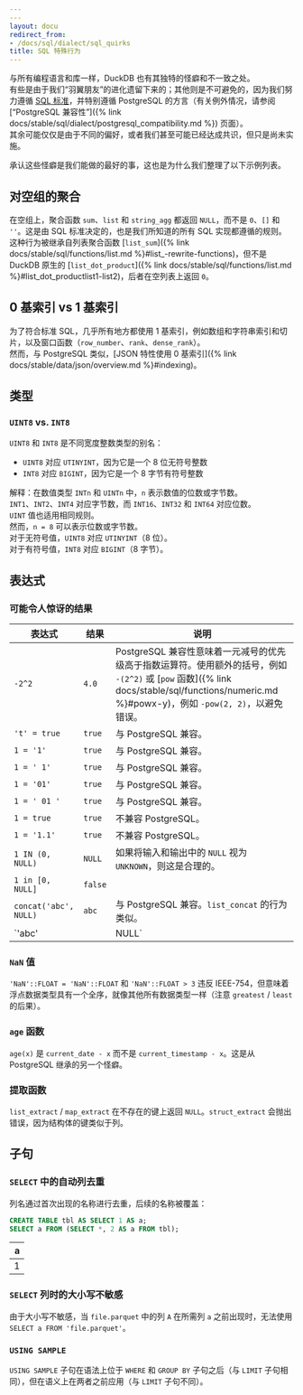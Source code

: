 ```yaml
---
---
layout: docu
redirect_from:
- /docs/sql/dialect/sql_quirks
title: SQL 特殊行为
---
```


与所有编程语言和库一样，DuckDB 也有其独特的怪癖和不一致之处。  
有些是由于我们“羽翼朋友”的进化遗留下来的；其他则是不可避免的，因为我们努力遵循 [SQL 标准](https://blog.ansi.org/sql-standard-iso-iec-9075-2023-ansi-x3-135/)，并特别遵循 PostgreSQL 的方言（有关例外情况，请参阅 [“PostgreSQL 兼容性”]({% link docs/stable/sql/dialect/postgresql_compatibility.md %}) 页面）。  
其余可能仅仅是由于不同的偏好，或者我们甚至可能已经达成共识，但只是尚未实施。

承认这些怪癖是我们能做的最好的事，这也是为什么我们整理了以下示例列表。

## 对空组的聚合

在空组上，聚合函数 `sum`、`list` 和 `string_agg` 都返回 `NULL`，而不是 `0`、`[]` 和 `''`。这是由 SQL 标准决定的，也是我们所知道的所有 SQL 实现都遵循的规则。这种行为被继承自列表聚合函数 [`list_sum`]({% link docs/stable/sql/functions/list.md %}#list_-rewrite-functions)，但不是 DuckDB 原生的 [`list_dot_product`]({% link docs/stable/sql/functions/list.md %}#list_dot_productlist1-list2)，后者在空列表上返回 `0`。

## 0 基索引 vs 1 基索引

为了符合标准 SQL，几乎所有地方都使用 1 基索引，例如数组和字符串索引和切片，以及窗口函数（`row_number`、`rank`、`dense_rank`）。  
然而，与 PostgreSQL 类似，[JSON 特性使用 0 基索引]({% link docs/stable/data/json/overview.md %}#indexing)。

## 类型

### `UINT8` vs. `INT8`

`UINT8` 和 `INT8` 是不同宽度整数类型的别名：

* `UINT8` 对应 `UTINYINT`，因为它是一个 8 位无符号整数  
* `INT8` 对应 `BIGINT`，因为它是一个 8 字节有符号整数  

解释：在数值类型 `INTn` 和 `UINTn` 中，`n` 表示数值的位数或字节数。  
`INT1`、`INT2`、`INT4` 对应字节数，而 `INT16`、`INT32` 和 `INT64` 对应位数。  
`UINT` 值也适用相同规则。  
然而，`n = 8` 可以表示位数或字节数。  
对于无符号值，`UINT8` 对应 `UTINYINT`（8 位）。  
对于有符号值，`INT8` 对应 `BIGINT`（8 字节）。

## 表达式

### 可能令人惊讶的结果

<!-- markdownlint-disable MD056 -->

| 表达式                  | 结果  | 说明                                                                          |
|-------------------------|-------|-------------------------------------------------------------------------------|
| `-2^2`                  | `4.0` | PostgreSQL 兼容性意味着一元减号的优先级高于指数运算符。使用额外的括号，例如 `-(2^2)` 或 [`pow` 函数]({% link docs/stable/sql/functions/numeric.md %}#powx-y)，例如 `-pow(2, 2)`，以避免错误。 |
| `'t' = true`            | `true` | 与 PostgreSQL 兼容。                                                         |
| `1 = '1'`               | `true` | 与 PostgreSQL 兼容。                                                         |
| `1 = ' 1'`              | `true` | 与 PostgreSQL 兼容。                                                         |
| `1 = '01'`              | `true` | 与 PostgreSQL 兼容。                                                         |
| `1 = ' 01 '`            | `true` | 与 PostgreSQL 兼容。                                                         |
| `1 = true`              | `true` | 不兼容 PostgreSQL。                                                         |
| `1 = '1.1'`             | `true` | 不兼容 PostgreSQL。                                                         |
| `1 IN (0, NULL)`        | `NULL` | 如果将输入和输出中的 `NULL` 视为 `UNKNOWN`，则这是合理的。                   |
| `1 in [0, NULL]`        | `false` |                                                                               |
| `concat('abc', NULL)`   | `abc`  | 与 PostgreSQL 兼容。`list_concat` 的行为类似。                               |
| `'abc' || NULL`         | `NULL` |                                                                               |

<!-- markdownlint-enable MD056 -->

### `NaN` 值

`'NaN'::FLOAT = 'NaN'::FLOAT` 和 `'NaN'::FLOAT > 3` 违反 IEEE-754，但意味着浮点数据类型具有一个全序，就像其他所有数据类型一样（注意 `greatest` / `least` 的后果）。

### `age` 函数

`age(x)` 是 `current_date - x` 而不是 `current_timestamp - x`。这是从 PostgreSQL 继承的另一个怪癖。

### 提取函数

`list_extract` / `map_extract` 在不存在的键上返回 `NULL`。`struct_extract` 会抛出错误，因为结构体的键类似于列。

## 子句

### `SELECT` 中的自动列去重

列名通过首次出现的名称进行去重，后续的名称被覆盖：

```sql
CREATE TABLE tbl AS SELECT 1 AS a;
SELECT a FROM (SELECT *, 2 AS a FROM tbl);
```

| a |
|--:|
| 1 |

### `SELECT` 列时的大小写不敏感

由于大小写不敏感，当 `file.parquet` 中的列 `A` 在所需列 `a` 之前出现时，无法使用 `SELECT a FROM 'file.parquet'`。

### `USING SAMPLE`

`USING SAMPLE` 子句在语法上位于 `WHERE` 和 `GROUP BY` 子句之后（与 `LIMIT` 子句相同），但在语义上在两者之前应用（与 `LIMIT` 子句不同）。